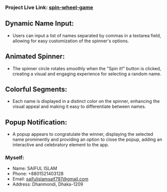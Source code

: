 
### Project Live Link: [spin-wheel-game](https://spin-wheel-game-e8afc.web.app)

## Dynamic Name Input:

* Users can input a list of names separated by commas in a textarea field, allowing for easy customization of the spinner's options.

## Animated Spinner:

* The spinner circle rotates smoothly when the "Spin it!" button is clicked, creating a visual and engaging experience for selecting a random name.

## Colorful Segments:

* Each name is displayed in a distinct color on the spinner, enhancing the visual appeal and making it easy to differentiate between names.

## Popup Notification:

* A popup appears to congratulate the winner, displaying the selected name prominently and providing an option to close the popup, adding an interactive and celebratory element to the app.

### Myself:
* Name: SAIFUL ISLAM
* Phone: +8801521403128
* Email: saifulislamsaif797@gmail.com
* Address: Dhanmondi, Dhaka-1209 
